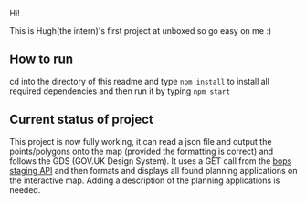 Hi!

This is Hugh(the intern)'s first project at unboxed so go easy on me :)

## How to run

cd into the directory of this readme and type ```npm install``` to install all required dependencies and then run it by typing ```npm start```

## Current status of project

This project is now fully working, it can read a json file and output the points/polygons onto the map (provided the formatting is correct) and follows the GDS (GOV.UK Design System). It uses a GET call from the [bops staging API](https://southwark.bops-staging.services/api/docs/index.html?urls.primaryName=API%20V2%20Docs]) and then formats and displays all found planning applications on the interactive map. Adding a description of the planning applications is needed.
